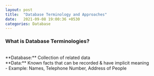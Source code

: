 ```yaml
---
layout: post
title:  "Database Terminology and Approaches"
date:   2021-09-08 19:00:36 +0530
categories: Database
---
```


### **What is Database Terminologies?** <br/>

<br/>
**Database:** Collection of related data <br/>
**Data:** Known facts that can be recorded & have implicit meaning <br/>
	- Example: Names, Telephone Number, Address of People
<!--
	<br/>
	- Resource sharing options: <br/>
	<br/>
		1. Parent and children share all resources<br/>
		2. Children share subset of parent's resources <br/>
		3. Parent and child share no resources<br/>
		<br/>
	- Execution options: <br/>
	<br/>
		1. Parent and children execute concurrently <br/>
		2. Parent waits until children terminate <br/>
		<br/>
	- **Address Space: **<br/>
		1. Child duplicate of parent <br/>
		2. Child has a program loaded into it <br/>
